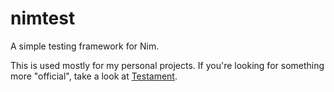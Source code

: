 # nimtest

A simple testing framework for Nim.

This is used mostly for my personal projects.
If you're looking for something more "official",
take a look at [Testament](https://nim-lang.org/docs/testament.html).

